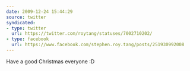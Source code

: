 ```yaml
---
date: 2009-12-24 15:44:29
source: twitter
syndicated:
- type: twitter
  url: https://twitter.com/roytang/statuses/7002710202/
- type: facebook
  url: https://www.facebook.com/stephen.roy.tang/posts/251930992008
---
```


Have a good Christmas everyone :D